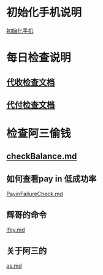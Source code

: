 
# 初始化手机说明
[初始化手机](Doc/Init.md)

# 每日检查说明
## [代收检查文档](Doc/PayinError/PayinErrorCheck.md)

## [代付检查文档](Doc/PayOurErrorCheck/PayOutErrorCheck.md)


# 检查阿三偷钱
## [checkBalance.md](Doc%2Fbalance%2FcheckBalance.md)


## 如何查看pay in 低成功率
[PayinFailureCheck.md](Doc%2FPayinFailureCheck%2FPayinFailureCheck.md)


## 辉哥的命令
[ifey.md](Doc%2Fother%2Fifey.md)
## 关于阿三的
[as.md](Doc%2Fother%2Fas.md)
